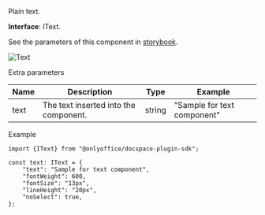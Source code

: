 Plain text.

**Interface**: IText.

See the parameters of this component in [storybook](https://storybook.onlyoffice.io/?path=/docs/components-text--docs).

![Text](/docspace/text.png)

Extra parameters

| Name | Description                           | Type   | Example                     |
| ---- | ------------------------------------- | ------ | --------------------------- |
| text | The text inserted into the component. | string | "Sample for text component" |

Example

```
import {IText} from "@onlyoffice/docspace-plugin-sdk";

const text: IText = {
    "text": "Sample for text component",
    "fontWeight": 600,
    "fontSize": "13px",
    "lineHeight": "20px",
    "noSelect": true,
};
```
